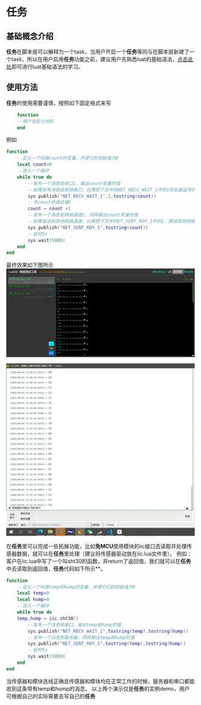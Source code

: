 # **任务**

## **基础概念介绍**

**任务**在脚本层可以解释为一个task，当用户开启一个**任务**等同与在脚本层新建了一个task，所以在用户启用**任务**功能之前，建议用户先熟悉luat的基础语法，[点击此处](https://doc.openluat.com/wiki/3?wiki_page_id=606)即可进行luat基础语法的学习。

## **使用方法**

**任务**的使用需要谨慎，按照如下固定格式来写

```lua
    function
    --用户自定义代码
    end
```

例如

```lua
function
    --定义一个叫做count的变量，并使它的初始值为0
    local count=0
    --进入一个循环
    while true do
        --发布一个消息给串口1，输出count变量的值
        --如需发布消息给其他串口，仅需把下文中的NET_RECV_WAIT_1中的1和后面逗号的1换成其他串口号
        sys.publish("NET_RECV_WAIT_1",1,tostring(count))
        --令count的值自增1
        count = count +1  
        --发布一个消息到网络通道1，同样输出count变量的值
        --如需发送到其他网络通道，仅需把下文中的ET_SENT_RDY_1中的1，换成其他网络通道号
        sys.publish("NET_SENT_RDY_1",tostring(count))
        --延时5s
        sys.wait(5000)
    end
end
```

最终效果如下图所示
![任务1](img/任务1.png)

![任务2](img/任务2.png)

在**任务**里可以完成一些拓展功能，比如**免MCU**使用模块的iic接口去读取并处理传感器数据，就可以在**任务**里处理（建议将传感器驱动放在iic.lua文件里）。
例如：客户在iic.lua中写了一个叫sht30的函数，并return了返回值，我们就可以在**任务**中去读取到返回值，**任务**代码如下所示**。

```lua
function
    --定义一个叫做temp和hump的变量，并使它们的初始值为0
    local temp=0
    local hump=0
    --进入一个循环
    while true do
    temp,hump = iic.sht30()
        --发布一个消息给串口，输出temp和hump的值
        sys.publish("NET_RECV_WAIT_1",tostring(temp),tostring(hump))
        --发布一个消息到服务器，同样输出temp和hump的值
        sys.publish("NET_SENT_RDY_1",tostring(temp),tostring(hump))
        --延时5s
        sys.wait(5000)
    end
end
```

当传感器和模块连线正确且传感器和模块均在正常工作的时候，服务器和串口都能收到这条带有temp和hump的消息。
以上两个演示仅是**任务**的实例demo，用户可根据自己的实际需要去写自己的**任务**
